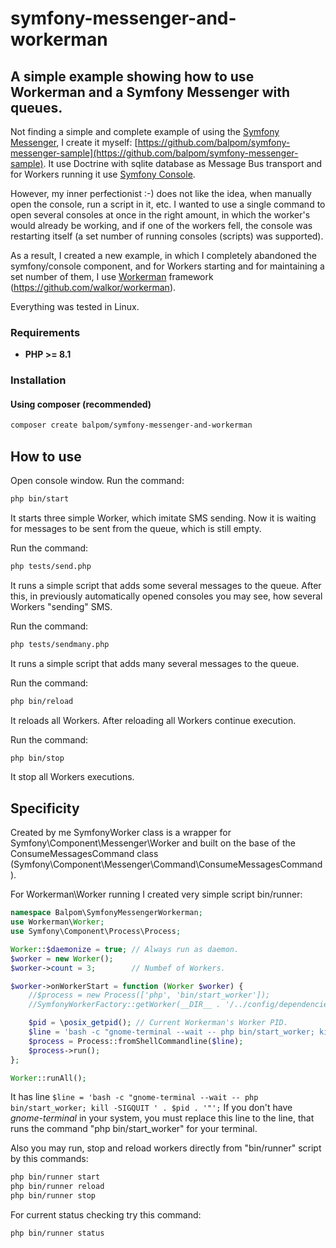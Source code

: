 # symfony-messenger-and-workerman
## A simple example showing how to use Workerman and a Symfony Messenger with queues.

Not finding a simple and complete example of using the [Symfony Messenger](https://github.com/symfony/messenger/), I create it myself: [https://github.com/balpom/symfony-messenger-sample](https://github.com/balpom/symfony-messenger-sample).
It use Doctrine with sqlite database as Message Bus transport and for Workers running it use [Symfony Console](https://github.com/symfony/console/).

However, my inner perfectionist :-) does not like the idea, when manually open the console, run a script in it, etc.
I wanted to use a single command to open several consoles at once in the right amount, in which the worker's would already be working, and if one of the workers fell, the console was restarting itself (a set number of running consoles (scripts) was supported).

As a result, I created a new example, in which I completely abandoned the symfony/console component, and for Workers starting and for maintaining a set number of them, I use [Workerman](https://github.com/walkor/workerman) framework (https://github.com/walkor/workerman).

Everything was tested in Linux.

### Requirements 
- **PHP >= 8.1**

### Installation
#### Using composer (recommended)
```bash
composer create balpom/symfony-messenger-and-workerman
```

## How to use

Open console window. Run the command:
```bash
php bin/start
```
It starts three simple Worker, which imitate SMS sending. Now it is waiting for messages to be sent from the queue, which is still empty.

Run the command:
```bash
php tests/send.php
```
It runs a simple script that adds some several messages to the queue.
After this, in previously automatically opened consoles you may see, how several Workers "sending" SMS.

Run the command:
```bash
php tests/sendmany.php
```
It runs a simple script that adds many several messages to the queue.

Run the command:
```bash
php bin/reload
```
It reloads all Workers. After reloading all Workers continue execution.

Run the command:
```bash
php bin/stop
```
It stop all Workers executions.


## Specificity
Created by me SymfonyWorker class is a wrapper for Symfony\Component\Messenger\Worker and built on the base of 
the ConsumeMessagesCommand class (Symfony\Component\Messenger\Command\ConsumeMessagesCommand).

For Workerman\Worker running I created very simple script bin/runner:
```php
namespace Balpom\SymfonyMessengerWorkerman;
use Workerman\Worker;
use Symfony\Component\Process\Process;

Worker::$daemonize = true; // Always run as daemon.
$worker = new Worker();
$worker->count = 3;        // Numbef of Workers.

$worker->onWorkerStart = function (Worker $worker) {
    //$process = new Process(['php', 'bin/start_worker']);
    //SymfonyWorkerFactory::getWorker(__DIR__ . '/../config/dependencies.php')->run();

    $pid = \posix_getpid(); // Current Workerman's Worker PID.
    $line = 'bash -c "gnome-terminal --wait -- php bin/start_worker; kill -SIGQUIT ' . $pid . '"';
    $process = Process::fromShellCommandline($line);
    $process->run();
};

Worker::runAll();
```
It has line ``` $line = 'bash -c "gnome-terminal --wait -- php bin/start_worker; kill -SIGQUIT ' . $pid . '"'; ```
If you don't have *gnome-terminal* in your system, you must replace this line to the line, that runs the command "php bin/start_worker" for your terminal.

Also you may run, stop and reload workers directly from "bin/runner" script by this commands:
```bash
php bin/runner start
php bin/runner reload
php bin/runner stop
```
For current status checking try this command:
```bash
php bin/runner status
```

